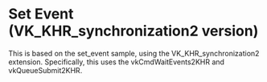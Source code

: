 # Set Event (VK_KHR_synchronization2 version)

This is based on the set_event sample, using the VK_KHR_synchronization2
extension. Specifically, this uses the vkCmdWaitEvents2KHR and
vkQueueSubmit2KHR.